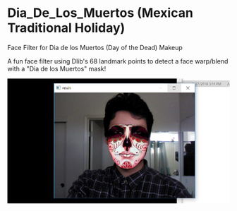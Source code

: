 # Dia_De_Los_Muertos (Mexican Traditional Holiday)
Face Filter for Dia de los Muertos (Day of the Dead) Makeup

A fun face filter using Dlib's 68 landmark points to detect a face warp/blend with a "Dia de los Muertos"
mask!

![Alt text](https://github.com/diegofigueroa79/Day_of_the_Dead/blob/master/after.png?raw=true)
